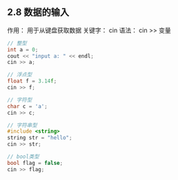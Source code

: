 ## 2.8 数据的输入
作用： 用于从键盘获取数据
关键字： cin
语法： cin >> 变量

```cpp
// 整型
int a = 0;
cout << "input a: " << endl;
cin >> a;

// 浮点型
float f = 3.14f;
cin >> f;

// 字符型
char c = 'a';
cin >> c;

// 字符串型
#include <string>
string str = "hello";
cin >> str;

// bool类型
bool flag = false;
cin >> flag;

```